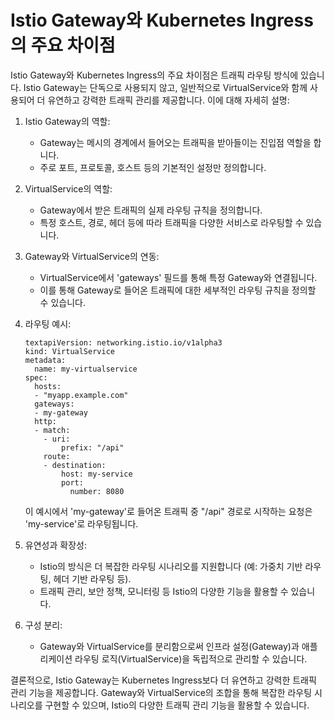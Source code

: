 # Istio Gateway와 Kubernetes Ingress의 주요 차이점

Istio Gateway와 Kubernetes Ingress의 주요 차이점은 트래픽 라우팅 방식에 있습니다. Istio Gateway는 단독으로 사용되지 않고, 일반적으로 VirtualService와 함께 사용되어 더 유연하고 강력한 트래픽 관리를 제공합니다. 이에 대해 자세히 설명:

1. Istio Gateway의 역할:
   * Gateway는 메시의 경계에서 들어오는 트래픽을 받아들이는 진입점 역할을 합니다.
   * 주로 포트, 프로토콜, 호스트 등의 기본적인 설정만 정의합니다.
2. VirtualService의 역할:
   * Gateway에서 받은 트래픽의 실제 라우팅 규칙을 정의합니다.
   * 특정 호스트, 경로, 헤더 등에 따라 트래픽을 다양한 서비스로 라우팅할 수 있습니다.
3. Gateway와 VirtualService의 연동:
   * VirtualService에서 'gateways' 필드를 통해 특정 Gateway와 연결됩니다.
   * 이를 통해 Gateway로 들어온 트래픽에 대한 세부적인 라우팅 규칙을 정의할 수 있습니다.
4.  라우팅 예시:

    ```
    textapiVersion: networking.istio.io/v1alpha3
    kind: VirtualService
    metadata:
      name: my-virtualservice
    spec:
      hosts:
      - "myapp.example.com"
      gateways:
      - my-gateway
      http:
      - match:
        - uri:
            prefix: "/api"
        route:
        - destination:
            host: my-service
            port:
              number: 8080
    ```

    이 예시에서 'my-gateway'로 들어온 트래픽 중 "/api" 경로로 시작하는 요청은 'my-service'로 라우팅됩니다.
5. 유연성과 확장성:
   * Istio의 방식은 더 복잡한 라우팅 시나리오를 지원합니다 (예: 가중치 기반 라우팅, 헤더 기반 라우팅 등).
   * 트래픽 관리, 보안 정책, 모니터링 등 Istio의 다양한 기능을 활용할 수 있습니다.
6. 구성 분리:
   * Gateway와 VirtualService를 분리함으로써 인프라 설정(Gateway)과 애플리케이션 라우팅 로직(VirtualService)을 독립적으로 관리할 수 있습니다.

결론적으로, Istio Gateway는 Kubernetes Ingress보다 더 유연하고 강력한 트래픽 관리 기능을 제공합니다. Gateway와 VirtualService의 조합을 통해 복잡한 라우팅 시나리오를 구현할 수 있으며, Istio의 다양한 트래픽 관리 기능을 활용할 수 있습니다.
